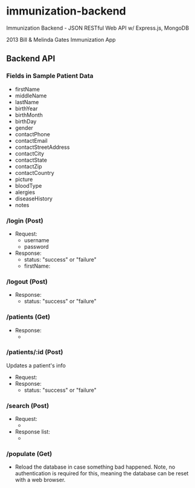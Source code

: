 immunization-backend
====================

Immunization Backend - JSON RESTful Web API w/ Express.js, MongoDB

2013 Bill &amp; Melinda Gates Immunization App

## Backend API

### Fields in Sample Patient Data
* firstName
* middleName
* lastName
* birthYear
* birthMonth
* birthDay
* gender
* contactPhone
* contactEmail
* contactStreetAddress
* contactCity
* contactState
* contactZip
* contactCountry
* picture
* bloodType
* alergies
* diseaseHistory
* notes

### /login (Post)

* Request:
  * username
  * password
* Response:
  * status: "success" or "failure"
  * firstName: <firstName>

### /logout (Post)
* Response:
  * status: "success" or "failure"

### /patients (Get)
* Response:
  * <array of all patients>

### /patients/:id (Post)
Updates a patient's info
* Request: <fields to change>
* Response:
  * status: "success" or "failure"
  
### /search (Post)
* Request:
  * <fields to match on>
* Response list:
  * <array of matched patients>
 
### /populate (Get)
* Reload the database in case something bad happened. Note, no authentication is required for this, meaning the database can be reset with a web browser.
